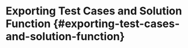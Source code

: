 # Exporting Test Cases and Solution Function {#exporting-test-cases-and-solution-function}

<!-- @include: @/shared/wip.en.md -->
